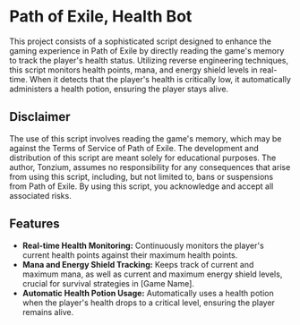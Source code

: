# Path of Exile, Health Bot
This project consists of a sophisticated script designed to enhance the gaming experience in Path of Exile by directly reading the game's memory to track the player's health status.
Utilizing reverse engineering techniques, this script monitors health points, mana, and energy shield levels in real-time. When it detects that the player's health is critically low,
it automatically administers a health potion, ensuring the player stays alive.

## Disclaimer
The use of this script involves reading the game's memory, which may be against the Terms of Service of Path of Exile.
The development and distribution of this script are meant solely for educational purposes. The author, Tonzium,
assumes no responsibility for any consequences that arise from using this script, including, but not limited to, bans or suspensions from Path of Exile.
By using this script, you acknowledge and accept all associated risks.

## Features
- **Real-time Health Monitoring:** Continuously monitors the player's current health points against their maximum health points.
- **Mana and Energy Shield Tracking:** Keeps track of current and maximum mana, as well as current and maximum energy shield levels, crucial for survival strategies in [Game Name].
- **Automatic Health Potion Usage:** Automatically uses a health potion when the player's health drops to a critical level, ensuring the player remains alive.
